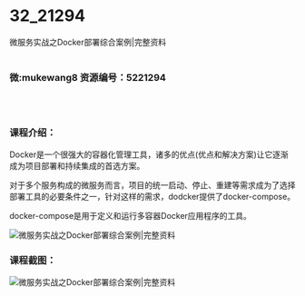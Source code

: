 # 32_21294
微服务实战之Docker部署综合案例|完整资料
<br/></br>
<h3>微:mukewang8 资源编号：5221294</h3>
<br/></br>
<h3>课程介绍：</h3>
<p><a title="查看与 Docker 相关的文章" target="_blank">Docker</a>是一个很强大的容器化管理工具，诸多的优点(优点和解决方案)让它逐渐成为项目部署和持续集成的首选方案。</p>
<p>对于多个服务构成的微服务而言，项目的统一启动、停止、重建等需求成为了选择部署工具的必要条件之一，针对这样的需求，dodcker提供了docker-compose。</p>
<p>docker-compose是用于定义和运行多容器Docker应用程序的工具。</p>
<p><img src="https://www.ko996.com/wp-content/uploads/img/2021/10/1-11-300x141.png" alt="微服务实战之Docker部署综合案例|完整资料"></p>
<div class="info-desc">
<h3>课程截图：</h3>
<p><img src="https://www.ko996.com/wp-content/uploads/img/2021/10/2-9.png" alt="微服务实战之Docker部署综合案例|完整资料"></p>


			
</div>

